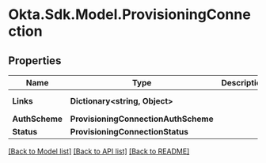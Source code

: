 # Okta.Sdk.Model.ProvisioningConnection

## Properties

Name | Type | Description | Notes
------------ | ------------- | ------------- | -------------
**Links** | **Dictionary&lt;string, Object&gt;** |  | [optional] [readonly] 
**AuthScheme** | **ProvisioningConnectionAuthScheme** |  | [optional] 
**Status** | **ProvisioningConnectionStatus** |  | [optional] 

[[Back to Model list]](../README.md#documentation-for-models) [[Back to API list]](../README.md#documentation-for-api-endpoints) [[Back to README]](../README.md)

